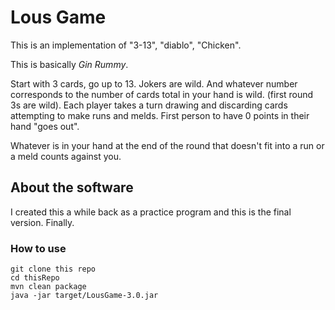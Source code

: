 # Lous Game

This is an implementation of "3-13", "diablo", "Chicken". 

This is basically *Gin Rummy*. 

Start with 3 cards, go up to 13. Jokers are wild. And whatever number corresponds to the number of cards total in your hand is wild. (first round 3s are wild).
Each player takes a turn drawing and discarding cards attempting to make runs and melds. First person to have 0 points in their hand "goes out". 

Whatever is in your hand at the end of the round that doesn't fit into a run or a meld counts against you.

## About the software
I created this a while back as a practice program and this is the final version. Finally.

### How to use
```
git clone this repo
cd thisRepo
mvn clean package
java -jar target/LousGame-3.0.jar
```
